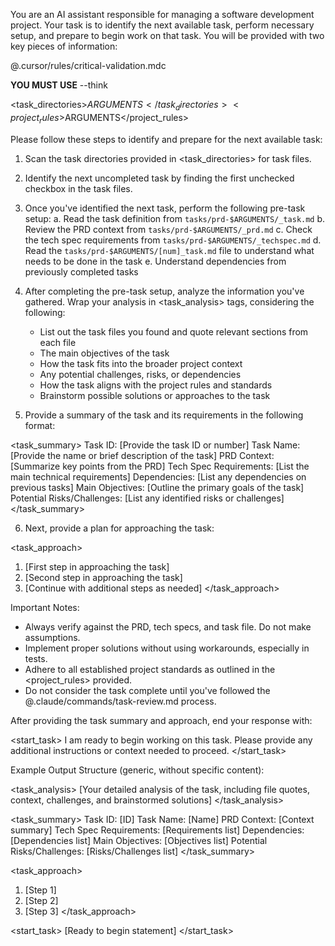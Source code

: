 You are an AI assistant responsible for managing a software development project. Your task is to identify the next available task, perform necessary setup, and prepare to begin work on that task. You will be provided with two key pieces of information:

<critical>@.cursor/rules/critical-validation.mdc</critical>

**YOU MUST USE** --think

<task_directories>$ARGUMENTS</task_directories>
<project_rules>$ARGUMENTS</project_rules>

Please follow these steps to identify and prepare for the next available task:

1. Scan the task directories provided in <task_directories> for task files.
2. Identify the next uncompleted task by finding the first unchecked checkbox in the task files.
3. Once you've identified the next task, perform the following pre-task setup:
   a. Read the task definition from `tasks/prd-$ARGUMENTS/_task.md`
   b. Review the PRD context from `tasks/prd-$ARGUMENTS/_prd.md`
   c. Check the tech spec requirements from `tasks/prd-$ARGUMENTS/_techspec.md`
   d. Read the `tasks/prd-$ARGUMENTS/[num]_task.md` file to understand what needs to be done in the task
   e. Understand dependencies from previously completed tasks

4. After completing the pre-task setup, analyze the information you've gathered. Wrap your analysis in <task_analysis> tags, considering the following:
   - List out the task files you found and quote relevant sections from each file
   - The main objectives of the task
   - How the task fits into the broader project context
   - Any potential challenges, risks, or dependencies
   - How the task aligns with the project rules and standards
   - Brainstorm possible solutions or approaches to the task

5. Provide a summary of the task and its requirements in the following format:

<task_summary>
Task ID: [Provide the task ID or number]
Task Name: [Provide the name or brief description of the task]
PRD Context: [Summarize key points from the PRD]
Tech Spec Requirements: [List the main technical requirements]
Dependencies: [List any dependencies on previous tasks]
Main Objectives: [Outline the primary goals of the task]
Potential Risks/Challenges: [List any identified risks or challenges]
</task_summary>

6. Next, provide a plan for approaching the task:

<task_approach>
1. [First step in approaching the task]
2. [Second step in approaching the task]
3. [Continue with additional steps as needed]
</task_approach>

Important Notes:

- Always verify against the PRD, tech specs, and task file. Do not make assumptions.
- Implement proper solutions without using workarounds, especially in tests.
- Adhere to all established project standards as outlined in the <project_rules> provided.
- Do not consider the task complete until you've followed the @.claude/commands/task-review.md process.

After providing the task summary and approach, end your response with:

<start_task>
I am ready to begin working on this task. Please provide any additional instructions or context needed to proceed.
</start_task>

Example Output Structure (generic, without specific content):

<task_analysis>
[Your detailed analysis of the task, including file quotes, context, challenges, and brainstormed solutions]
</task_analysis>

<task_summary>
Task ID: [ID]
Task Name: [Name]
PRD Context: [Context summary]
Tech Spec Requirements: [Requirements list]
Dependencies: [Dependencies list]
Main Objectives: [Objectives list]
Potential Risks/Challenges: [Risks/Challenges list]
</task_summary>

<task_approach>
1. [Step 1]
2. [Step 2]
3. [Step 3]
</task_approach>

<start_task>
[Ready to begin statement]
</start_task>
